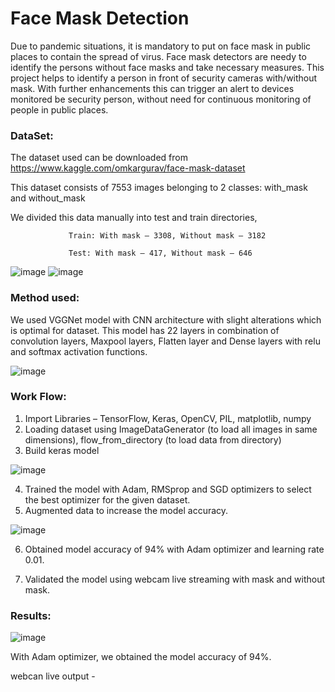# Face Mask Detection

Due to pandemic situations, it is mandatory to put on face mask in public places to contain the spread of virus. Face mask detectors are needy to identify the persons without face masks and take necessary measures. This project helps to identify a person in front of security cameras with/without mask. With further enhancements this can trigger an alert to devices monitored be security person, without need for continuous monitoring of people in public places.

### DataSet:

The dataset used can be downloaded from https://www.kaggle.com/omkargurav/face-mask-dataset

This dataset consists of 7553 images belonging to 2 classes: with_mask and without_mask
                            
We divided this data manually into test and train directories,

                 Train: With mask – 3308, Without mask – 3182

                 Test: With mask – 417, Without mask – 646

![image](https://user-images.githubusercontent.com/70186062/101824768-a5a1a000-3afa-11eb-8fbd-a997e2bfc8e8.png)              ![image](https://user-images.githubusercontent.com/70186062/101824833-c2d66e80-3afa-11eb-9968-47e3a4819c20.png)

### Method used:

We used VGGNet model with CNN architecture with slight alterations which is optimal for dataset.
This model has 22 layers in combination of convolution layers, Maxpool layers, Flatten layer and Dense layers with relu and softmax activation functions.

![image](https://user-images.githubusercontent.com/70186062/101824860-cd910380-3afa-11eb-825c-7b50a8072f79.png)


### Work Flow:
1. Import Libraries – TensorFlow, Keras, OpenCV, PIL, matplotlib, numpy
2. Loading dataset using ImageDataGenerator (to load all images in same dimensions), flow_from_directory (to load data from directory)
3. Build keras model

![image](https://user-images.githubusercontent.com/70186062/101824877-d4b81180-3afa-11eb-888d-8866b735e5f9.png)

4. Trained the model with Adam, RMSprop and SGD optimizers to select the best optimizer for the given dataset.
5. Augmented data to increase the model accuracy.
 
 ![image](https://user-images.githubusercontent.com/70186062/101824890-d97cc580-3afa-11eb-9fde-a461368bc1d5.png)
 
6. Obtained model accuracy of 94% with Adam optimizer and learning rate 0.01.

7. Validated the model using webcam live streaming with mask and without mask.

### Results:

![image](https://user-images.githubusercontent.com/70186062/101831300-bb679300-3b03-11eb-9d9f-8bd7dd5b2b95.png)

With Adam optimizer, we obtained the model accuracy of 94%.

webcan live output - 
